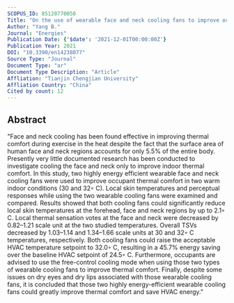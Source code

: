 ```yaml
---
SCOPUS_ID: 85120770050
Title: "On the use of wearable face and neck cooling fans to improve occupant thermal comfort in warm indoor environments"
Author: "Yang B."
Journal: "Energies"
Publication Date: {'$date': '2021-12-01T00:00:00Z'}
Publication Year: 2021
DOI: "10.3390/en14238077"
Source Type: "Journal"
Document Type: "ar"
Document Type Description: "Article"
Affliation: "Tianjin Chengjian University"
Affliation Country: "China"
Cited by count: 12
---
```


## Abstract
"Face and neck cooling has been found effective in improving thermal comfort during exercise in the heat despite the fact that the surface area of human face and neck regions accounts for only 5.5% of the entire body. Presently very little documented research has been conducted to investigate cooling the face and neck only to improve indoor thermal comfort. In this study, two highly energy efficient wearable face and neck cooling fans were used to improve occupant thermal comfort in two warm indoor conditions (30 and 32◦ C). Local skin temperatures and perceptual responses while using the two wearable cooling fans were examined and compared. Results showed that both cooling fans could significantly reduce local skin temperatures at the forehead, face and neck regions by up to 2.1◦ C. Local thermal sensation votes at the face and neck were decreased by 0.82–1.21 scale unit at the two studied temperatures. Overall TSVs decreased by 1.03–1.14 and 1.34–1.66 scale units at 30 and 32◦ C temperatures, respectively. Both cooling fans could raise the acceptable HVAC temperature setpoint to 32.0◦ C, resulting in a 45.7% energy saving over the baseline HVAC setpoint of 24.5◦ C. Furthermore, occupants are advised to use the free-control cooling mode when using those two types of wearable cooling fans to improve thermal comfort. Finally, despite some issues on dry eyes and dry lips associated with those wearable cooling fans, it is concluded that those two highly energy-efficient wearable cooling fans could greatly improve thermal comfort and save HVAC energy."

